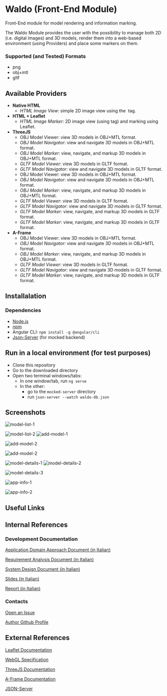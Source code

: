 # Waldo (Front-End Module)

Front-End module for model rendering and information marking. 

The Waldo Module provides the user with the possibility to manage both 2D (i.e. digital images) and 3D models, render them into a web-based environment (using Providers) and place some markers on them.

### Supported (and Tested) Formats

- png
- obj+mtl
- gltf

## Available Providers

- **Native HTML**
  - *HTML Image View*: simple 2D image view using the <img> tag.
- **HTML + Leaflet**
  - *HTML Image Marker*: 2D image view (using <canvas> tag) and marking using Leaflet.
- **ThreeJS**
  - OBJ Model Viewer: view 3D models in OBJ+MTL format. 
  - *OBJ Model Navigator*: view and navigate 3D models in OBJ+MTL format.
  - *OBJ Model Marker*: view, navigate, and markup 3D models in OBJ+MTL format.
  - *GLTF Model Viewer*: view 3D models in GLTF format.
  - *GLTF Model Navigator*: view and navigate 3D models in GLTF format.
  - OBJ Model Viewer: view 3D models in OBJ+MTL format. 
  - *OBJ Model Navigator*: view and navigate 3D models in OBJ+MTL format.
  - *OBJ Model Marker*: view, navigate, and markup 3D models in OBJ+MTL format.
  - *GLTF Model Viewer*: view 3D models in GLTF format.
  - *GLTF Model Navigator*: view and navigate 3D models in GLTF format.
  - *GLTF Model Marker*: view, navigate, and markup 3D models in GLTF format.
  - *GLTF Model Marker*: view, navigate, and markup 3D models in GLTF format.
- **A-Frame**
  - OBJ Model Viewer: view 3D models in OBJ+MTL format. 
  - *OBJ Model Navigator*: view and navigate 3D models in OBJ+MTL format.
  - *OBJ Model Marker*: view, navigate, and markup 3D models in OBJ+MTL format.
  - *GLTF Model Viewer*: view 3D models in GLTF format.
  - *GLTF Model Navigator*: view and navigate 3D models in GLTF format.
  - *GLTF Model Marker*: view, navigate, and markup 3D models in GLTF format.

## Installalation

### Dependencies

- [Node.js](https://nodejs.org/en/)
- [npm](https://docs.npmjs.com/about-npm)
- Angular CLI: `npm install -g @angular/cli`
- [Json-Server](https://github.com/typicode/json-server) (for mocked backend)

## Run in a local environment (for test purposes)

- Clone this repository
- Go to the downloaded directory
- Open two terminal windows/tabs:
  - In one window/tab, run `ng serve`
  - In the other:
    - go to the `mocked-server` directory
    - run `json-server --watch waldo-db.json`

## Screenshots

![model-list-1](./docs/assets/images/model-list-1.png)

![model-list-2](./docs/assets/images/model-list-2.png)
![add-model-1](./docs/assets/images/add-model-1.png)

![add-model-2](./docs/assets/images/add-model-2.png)

![add-model-2](./docs/assets/images/add-model-2.png)

![model-details-1](./docs/assets/images/model-details-1.png)
![model-details-2](./docs/assets/images/model-details-2.png)

![model-details-3](./docs/assets/images/model-details-3.png)

![app-info-1](./docs/assets/images/app-info-1.png)

![app-info-2](./docs/assets/images/app-info-2.png)

## Useful Links

## Internal References

### Development Documentation

[Application Domain Approach Document (in Italian)](https://docs.google.com/document/d/1v4c6Lw_ve_vWkJD5geaZmOb3pAjJ_ywr05ypYWhyF80/edit?usp=sharing)

[Requirement Analysis Document (in Italian)](https://docs.google.com/document/d/1bK4TXn0a3MahPh3NU0xLFEtQaIAg3j-BHuN6jNwv_Ug/edit?usp=sharing)

[System Design Document (in Italian)](https://docs.google.com/document/d/1agmJ1j1ONknTfrMZRue9bPpEqKIrOmg-Fmp8lrAh6ps/edit?usp=sharing)

[Slides (in Italian)](https://docs.google.com/presentation/d/12gzmdHwjSXxvdBrcP9yiJ0UpWuDMqIrd5RrxXYH-9GE/edit?usp=sharing)

[Report (in Italian)](https://docs.google.com/document/d/1dTNXM0UCosM6kbW5kNpf_1ZmmZQyHuPNRl69IcrgJvo/edit?usp=sharing)

### Contacts

[Open an Issue](https://github.com/liuzzom/waldo-front-end/issues)

[Author Github Profile](https://github.com/liuzzom)

## External References

[Leaflet Documentation](https://leafletjs.com/reference-1.7.1.html)

[WebGL Specification](https://www.khronos.org/registry/webgl/specs/1.0/)

[ThreeJS Documentation](https://www.khronos.org/registry/webgl/specs/1.0/)

[A-Frame Documentation](https://aframe.io/docs/1.2.0/introduction/)

[JSON-Server](https://github.com/typicode/json-server)